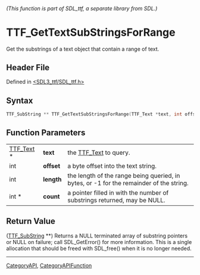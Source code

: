 ###### (This function is part of SDL_ttf, a separate library from SDL.)
# TTF_GetTextSubStringsForRange

Get the substrings of a text object that contain a range of text.

## Header File

Defined in [<SDL3_ttf/SDL_ttf.h>](https://github.com/libsdl-org/SDL_ttf/blob/main/include/SDL3_ttf/SDL_ttf.h)

## Syntax

```c
TTF_SubString ** TTF_GetTextSubStringsForRange(TTF_Text *text, int offset, int length, int *count);
```

## Function Parameters

|                        |            |                                                                                         |
| ---------------------- | ---------- | --------------------------------------------------------------------------------------- |
| [TTF_Text](TTF_Text) * | **text**   | the [TTF_Text](TTF_Text) to query.                                                      |
| int                    | **offset** | a byte offset into the text string.                                                     |
| int                    | **length** | the length of the range being queried, in bytes, or -1 for the remainder of the string. |
| int *                  | **count**  | a pointer filled in with the number of substrings returned, may be NULL.                |

## Return Value

([TTF_SubString](TTF_SubString) **) Returns a NULL terminated array of
substring pointers or NULL on failure; call SDL_GetError() for more
information. This is a single allocation that should be freed with
SDL_free() when it is no longer needed.

----
[CategoryAPI](CategoryAPI), [CategoryAPIFunction](CategoryAPIFunction)

